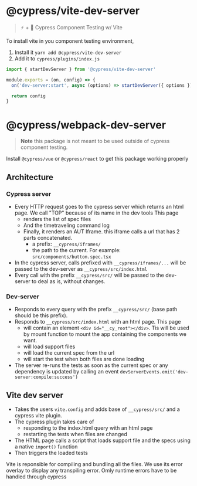 # @cypress/vite-dev-server

> ⚡️ + 🌲 Cypress Component Testing w/ Vite

To install vite in you component testing environment,

1. Install it `yarn add @cypress/vite-dev-server`
2. Add it to `cypress/plugins/index.js`

```js
import { startDevServer } from '@cypress/vite-dev-server'

module.exports = (on, config) => {
  on('dev-server:start', async (options) => startDevServer({ options }))

  return config
}
```

# @cypress/webpack-dev-server

> **Note** this package is not meant to be used outside of cypress component testing.

Install `@cypress/vue` or `@cypress/react` to get this package working properly

## Architecture

### Cypress server

- Every HTTP request goes to the cypress server which returns an html page. We call "TOP" because of its name in the dev tools
  This page
  - renders the list of spec files
  - And the timetraveling command log
  - Finally, it renders an AUT Iframe. this iframe calls a url that has 2 parts concatenated.
    - a prefix: `__cypress/iframes/`
    - the path to the current. For example: `src/components/button.spec.tsx`
- In the cypress server, calls prefixed with `__cypress/iframes/...` will be passed to the dev-server as `__cypress/src/index.html`
- Every call with the prefix `__cypress/src/` will be passed to the dev-server to deal as is, without changes.

### Dev-server

- Responds to every query with the prefix `__cypress/src/` (base path should be this prefix).
- Responds to `__cypress/src/index.html` with an html page.
  This page
  - will contain an element `<div id="__cy_root"></div>`. Tis will be used by mount function to mount the app containing the components we want.
  - will load support files
  - will load the current spec from the url
  - will start the test when both files are done loading
- The server re-runs the tests as soon as the current spec or any dependency is updated by calling an event `devServerEvents.emit('dev-server:compile:success')`

## Vite dev server

- Takes the users `vite.config` and adds base of `__cypress/src/` and a cypress vite plugin.
- The cypress plugin takes care of
  - responding to the index.html query with an html page
  - restarting the tests when files are changed
- The HTML page calls a script that loads support file and the specs using a native `import()` function
- Then triggers the loaded tests

Vite is reponsible for compiling and bundling all the files. We use its error overlay to display any transpiling error.
Omly runtime errors have to be handled through cypress
